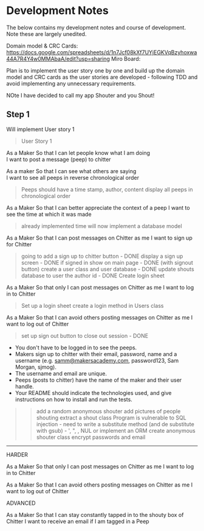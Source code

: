 # Development Notes

The below contains my development notes and course of development. Note these are largely unedited.

Domain model & CRC Cards: https://docs.google.com/spreadsheets/d/1n7Jcf08kXf7UYjEGKVqBzyhoxwa44A7R4Y4w0MMAbaA/edit?usp=sharing
Miro Board:

Plan is to implement the user story one by one and build up the domain model and CRC cards as the user stories are developed - following TDD and avoid implementing any unnecessary requirements.

NOte I have decided to call my app Shouter and you Shout!

## Step 1
Will implement User story 1

> User Story 1

As a Maker
So that I can let people know what I am doing  
I want to post a message (peep) to chitter

As a maker
So that I can see what others are saying  
I want to see all peeps in reverse chronological order
> Peeps should have a time stamp, author, content
> display all peeps in chronological order

As a Maker
So that I can better appreciate the context of a peep
I want to see the time at which it was made

>already implemented time
> will now implement a database model

As a Maker
So that I can post messages on Chitter as me
I want to sign up for Chitter

> going to add a sign up to chitter button - DONE
> display a sign up screen - DONE
> if signed in show on main page - DONE (with signout button)
> create a user class and user database - DONE
> update shouts database to user the author id - DONE
> Create login sheet

As a Maker
So that only I can post messages on Chitter as me
I want to log in to Chitter

> Set up a login sheet
> create a login method in Users class

As a Maker
So that I can avoid others posting messages on Chitter as me
I want to log out of Chitter

> set up sign out button to close out session - DONE




* You don't have to be logged in to see the peeps.
* Makers sign up to chitter with their email, password, name and a username (e.g. samm@makersacademy.com, password123, Sam Morgan, sjmog).
* The username and email are unique.
* Peeps (posts to chitter) have the name of the maker and their user handle.
* Your README should indicate the technologies used, and give instructions on how to install and run the tests.
>> add a random anonymous shouter
>> add pictures of people shouting
>> extract a shout class
>> Program is vulnerable to SQL injection - need to write a substitute method (and de substitute with gsub) - ', ", \, NUL or implement an ORM
>> create anonymous shouter class
>> encrypt passwords and email
---

HARDER

As a Maker
So that only I can post messages on Chitter as me
I want to log in to Chitter

As a Maker
So that I can avoid others posting messages on Chitter as me
I want to log out of Chitter

ADVANCED

As a Maker
So that I can stay constantly tapped in to the shouty box of Chitter
I want to receive an email if I am tagged in a Peep
